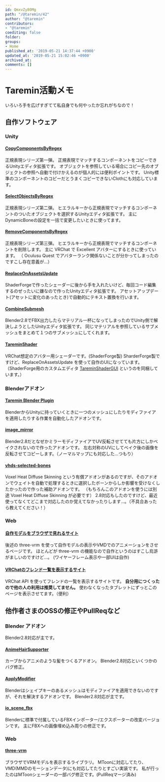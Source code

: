 ```yaml
---
id: QmxvZy80Mg
path: "/@taremin/42"
author: "@taremin"
contributors:
- "@taremin"
coediting: false
folder: 
groups:
- Home
published_at: '2019-05-21 14:37:44 +0900'
updated_at: '2019-05-21 15:02:46 +0900'
archived_at: 
comments: []
---
```


# Taremin活動メモ

いろいろ手を広げすぎてて私自身でも何やったか忘れがちなので！

## 自作ソフトウェア

### Unity

#### [CopyComponentsByRegex](https://github.com/Taremin/CopyComponentsByRegex)

正規表現シリーズ第一弾。
正規表現でマッチするコンポーネントをコピーできるUnityエディタ拡張です。
オブジェクトを参照している場合にコピー先のオブジェクトの参照へ自動で付けかえるのが個人的には便利ポイントです。
Unity標準のコンポーネントのコピーだとうまくコピーできないClothにも対応しています。

#### [SelectObjectsByRegex](https://github.com/Taremin/SelectObjectsByRegex)

正規表現シリーズ第二弾。
ヒエラルキーから正規表現でマッチするコンポーネントのついたオブジェクトを選択するUnityエディタ拡張です。
主にDynamicBoneの設定を一括で変更したいときに使ってます。

#### [RemoveComponentsByRegex](https://github.com/Taremin/RemoveComponentsByRegex)

正規表現シリーズ第三弾。
ヒエラルキーから正規表現でマッチするコンポーネントを削除します。
主に VRChat で Excellent アバターにするときに使っています。
（ Oculusu Quest でアバターランク関係ないことが分かってしまったのですこし存在意義が…）

#### [ReplaceOnAssetsUpdate](https://github.com/Taremin/ReplaceOnAssetsUpdate)

ShaderForgeで作ったシェーダーに後から手を入れたいけど、毎回コード編集するのぜったいに嫌なので作ったUnityエディタ拡張です。
アセットアップデート(アセットに変化のあったとき)で自動的にテキスト置換を行います。

#### [CombineSubmesh](https://github.com/Taremin/CombineSubmesh)

Blender2.8でFBX出力したらマテリアル一杯になってしまったのでUnity側で解決しようとしたUnityエディタ拡張です。
同じマテリアルを参照しているサブメッシュをまとめて１つのサブメッシュにしてくれます。

#### [TareminShader](https://gitlab.com/taremin/TareminShader)

VRChat想定のアバター用シェーダーです。(ShaderForge製)
SharderForge製ですけど、ReplaceOnAssetsUpdate を使って自作のUIになっています。（ShaderForge用のカスタムエディタ [TareminShaderGUI](https://gitlab.com/taremin/TareminShader/tree/master/Editor) というのを同梱しています。）

### Blenderアドオン

#### [Taremin Blender Plugin](https://gitlab.com/taremin/taremin-blender-plugin)

BlenderからUnityに持っていくときに一つのメッシュにしたりモディファイアを適用したりする作業を自動化したアドオンです。

#### [image_mirror](https://github.com/Taremin/image_mirror)

Blender2.8だとなぜかミラーモディファイアでUV反転させてても片方にしかベイクされないので作ったアドオンです。
左右対称のUVにしてベイク後の画像を反転させてコピーします。（ノーマルマップにも対応した…つもり）

#### [vhds-selected-bones](https://github.com/Taremin/vhds-selected-bones)

Voxel Heat Diffuse Skinning という有償アドオンがあるのですが、そのアドオンでウェイトを自動で処理するときに選択したボーンからしか影響を受けなくしたかったので作った補助アドオンです。
（もちろんこのアドオンを使うには別途 Voxel Heat Diffuse Skinning が必要です）
2.8対応もしたのですけど、最近使ってなくてどこまで対応したのか覚えてなかったりします…。（不具合あったら教えてください！）

### Web

#### [自作モデルをブラウザで見れるサイト](http://taremin-3d.netlify.com)

後述の three-vrm を使って自作モデルの表示やVMDでのアニメーションをさせるページです。
ほとんどが three-vrm の機能なので自作というのはすこし烏滸がましいのですけど…。
(ワイヤーフレーム表示や一部UIは自作)

#### [VRChatのフレンド一覧を表示するサイト](https://taremin-vr.netlify.com/)

VRChat API を使ってフレンドの一覧を表示するサイトです。 **自分用につくったので他の人の利用は推奨してません。**
使わなくなったタブレットにずっとこのページを表示させてます。（便利）


## 他作者さまのOSSの修正やPullReqなど

### Blender アドオン

Blender2.8対応が主です。

#### [AnimeHairSupporter](https://github.com/Taremin/Blender-AnimeHairSupporter)

カーブからアニメのような髪をつくるアドオン。
Blender2.8対応といくつかのバグ修正。

#### [ApplyModifier](https://github.com/Taremin/ApplyModifier)

Blenderはシェイプキーのあるメッシュはモディファイアを適用できないのですが、それを解決するアドオンです。
Blender2.8対応が主です。

#### [io_scene_fbx](https://github.com/Taremin/io_scene_fbx)

Blenderに標準で付属しているFBXインポーター/エクスポーターの改変バージョンです。
主にFBXへの画像埋め込み周りの修正です。

### Web

#### [three-vrm](https://github.com/Taremin/three-vrm)

ブラウザでVRMモデルを表示するライブラリ。
MToonに対応してたり、VMD(MMDのモーションデータ)にも対応してたりとすごい実装です。
私が行ったのはMToonシェーダーの一部バグ修正です。(PullReqマージ済み)

